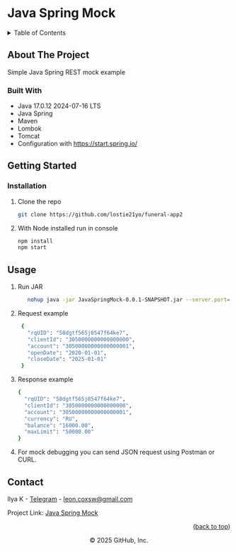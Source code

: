
# Java Spring Mock 

<a name="readme-top"></a>

<!-- TABLE OF CONTENTS -->
<details>
  <summary>Table of Contents</summary>
  <ol>
    <li>
      <a href="#about-the-project">About The Project</a>
      <ul>
        <li><a href="#built-with">Built With</a></li>
      </ul>
    </li>
    <li>
      <a href="#getting-started">Getting Started</a>
      <ul>
        <li><a href="#installation">Installation</a></li>
      </ul>
    </li>
    <li><a href="#usage">Usage</a></li>
    <li><a href="#contact">Contact</a></li>
  </ol>
</details>



<!-- ABOUT THE PROJECT -->
## About The Project

Simple Java Spring REST mock example

<!-- Demo video on YouTube [here](https://www.youtube.com/watch?v=4na8KFVoyZM&list=PL4lVqWiqXeK15HICGgnRiJTThgfftHEyt&index=5) -->

<!-- <p align="right">(<a href="#readme-top">back to top</a>)</p> -->


### Built With

* Java 17.0.12 2024-07-16 LTS
* Java Spring
* Maven
* Lombok
* Tomcat
* Configuration with https://start.spring.io/

<!-- <p align="right">(<a href="#readme-top">back to top</a>)</p> -->


<!-- GETTING STARTED -->
## Getting Started

<!-- ### Prerequisites -->

### Installation

1. Clone the repo
   ```sh
   git clone https://github.com/lostie21yo/funeral-app2
   ```
2. With Node installed run in console
   ```sh
   npm install
   npm start
   ```
<!-- <p align="right">(<a href="#readme-top">back to top</a>)</p> -->


<!-- USAGE EXAMPLES -->
## Usage

1. Run JAR
   ```sh
      nohup java -jar JavaSpringMock-0.0.1-SNAPSHOT.jar --server.port=8044 -xms1g -xmx2g > JS-8044.log &
   ```
2. Request example
   ```sh
    {
      "rqUID": "58dgtf565j8547f64ke7",
      "clientId": "3050000000000000000",
      "account": "30500000000000000001",
      "openDate": "2020-01-01",
      "closeDate": "2025-01-01"
    }
    ```
3. Response example
    ```sh
    {
      "rqUID": "58dgtf565j8547f64ke7",
      "clientId": "3050000000000000000",
      "account": "30500000000000000001",
      "currency": "RU",
      "balance": "16000.00",
      "maxLimit": "50000.00"
    }
    ```
4. For mock debugging you can send JSON request using Postman or CURL.

<!-- <p align="right">(<a href="#readme-top">back to top</a>)</p> -->


<!-- CONTACT -->
## Contact

Ilya K - [Telegram](https://t.me/leoncox) - leon.coxsw@gmail.com

Project Link: [Java Spring Mock](https://github.com/kilymax/java-spring-mock)

<p align="right">(<a href="#readme-top">back to top</a>)</p>

<div align="center">
© 2025 GitHub, Inc.
</div>
